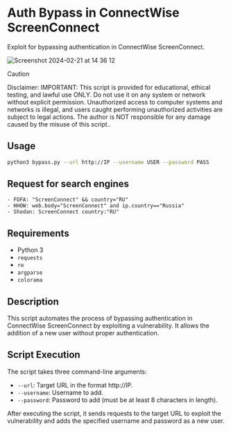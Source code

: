 # Auth Bypass in ConnectWise ScreenConnect

Exploit for bypassing authentication in ConnectWise ScreenConnect.

![Screenshot 2024-02-21 at 14 36 12](https://github.com/jhonnybonny/auth_bypass_connectwise_screenconnect/assets/87495218/e4ddc4da-8e41-4d26-ad51-1df73d9ab726)

> [!CAUTION]
> Disclaimer: IMPORTANT: This script is provided for educational, ethical testing, and lawful use ONLY. Do not use it on any system or network without explicit permission. Unauthorized access to computer systems and networks is illegal, and users caught performing unauthorized activities are subject to legal actions. The author is NOT responsible for any damage caused by the misuse of this script..

## Usage
```bash
python3 bypass.py --url http://IP --username USER --password PASS
```

## Request for search engines
```
- FOFA: "ScreenConnect" && country="RU" 
- HHOW: web.body="ScreenConnect" and ip.country=="Russia"
- Shodan: ScreenConnect country:"RU"
```

## Requirements
- Python 3
- `requests`
- `re`
- `argparse`
- `colorama`

## Description
This script automates the process of bypassing authentication in ConnectWise ScreenConnect by exploiting a vulnerability. It allows the addition of a new user without proper authentication.

## Script Execution
The script takes three command-line arguments:
- `--url`: Target URL in the format http://IP.
- `--username`: Username to add.
- `--password`: Password to add (must be at least 8 characters in length).

After executing the script, it sends requests to the target URL to exploit the vulnerability and adds the specified username and password as a new user.

